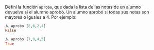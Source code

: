 Definí la función `aprobo`, que dada la lista de las notas de un alumno devuelve si el alumno aprobó. Un alumno aprobó si todas sus notas son mayores o iguales a 4. Por ejemplo:

```Haskell
ム aprobo [8,6,2,4]
False

ム aprobo [7,9,4,5]
True
```